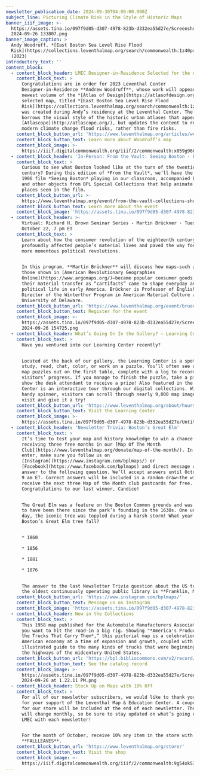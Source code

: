 ```yaml
---
newsletter_publication_date: 2024-09-30T04:00:00.000Z
subject_line: Picturing Climate Risk in the Style of Historic Maps
banner_iiif_image: >-
  https://assets.tina.io/097f9d05-d307-4978-823b-d332ea55d27e/Screenshot
  2024-09-26 133807.png
banner_image_caption: >
  Andy Woodruff, *[East Boston Sea Level Rise Flood
  Risk](https://collections.leventhalmap.org/search/commonwealth:1z40px27t)*
  (2023)
introductory_text: ''
content_block:
  - content_block_header: LMEC Designer-in-Residence Selected for the Atlas of Design
    content_block_text: >
      Congratulations are in order for 2023 Leventhal Center
      Designer-in-Residence **Andrew Woodruff**, whose work will appear in the
      newest volume of the *[Atlas of Design](https://atlasofdesign.org/)*. The
      selected map, titled *[East Boston Sea Level Rise Flood
      Risk](https://collections.leventhalmap.org/search/commonwealth:1z40px27t)*,
      was created during Andy’s residency at the Leventhal Center. The map
      borrows the visual style of the historic urban atlases that appear in
      [Atlascope](http://atlascope.org/), but updates the content to reflect
      modern climate change flood risks, rather than fire risks.
    content_block_button_url: 'https://www.leventhalmap.org/articles/woodruff-map-interactive/'
    content_block_button_text: Learn more about Woodruff’s map
    content_block_image: >-
      https://iiif.digitalcommonwealth.org/iiif/2/commonwealth:x059g9662/full/,1200/0/default.jpg
  - content_block_header: 'In-Person: From the Vault: Seeing Boston · Friday, October 11, 2-4 pm ET'
    content_block_text: >
      Curious to see what Boston looked like at the turn of the twentieth
      century? During this edition of *From the Vault*, we’ll have the iconic
      1906 film *Seeing Boston* playing in our classroom, accompanied by maps
      and other objects from BPL Special Collections that help animate the
      places seen in the film.
    content_block_button_url: >-
      https://www.leventhalmap.org/event/from-the-vault-collections-showing-seeing-boston/
    content_block_button_text: Learn more about the event
    content_block_image: 'https://assets.tina.io/097f9d05-d307-4978-823b-d332ea55d27e/image (15).png'
  - content_block_header: >-
      Virtual: Richard H. Brown Seminar Series - Martin Brückner · Tuesday,
      October 22, 7 pm ET
    content_block_text: >
      Learn about how the consumer revolution of the eighteenth century
      profoundly affected people’s material lives and paved the way for other
      more momentous political revolutions.


      In this program, **Martin Brückner** will discuss how maps—such as many of
      those shown in [American Revolutionary Geographies
      Online](https://www.argomaps.org/)—became popular consumer goods and how
      their material transfer as “cartifacts” came to shape everyday and
      political life in early America. Brückner is Professor of English and
      Director of the Winterthur Program in American Material Culture at the
      University of Delaware.
    content_block_button_url: 'https://www.leventhalmap.org/event/brueckner-love-of-maps/'
    content_block_button_text: Register for the event
    content_block_image: >-
      https://assets.tina.io/097f9d05-d307-4978-823b-d332ea55d27e/Screenshot
      2024-09-26 154725.png
  - content_block_header: What’s Going On In the Gallery? — Learning Center
    content_block_text: >
      Have you ventured into our Learning Center recently? 


      Located at the back of our gallery, the Learning Center is a spot to
      study, read, chat, color, or work on a puzzle. You’ll often see one of our
      map puzzles out on the first table, complete with a log to record
      visitors’ progress. If you manage to finish the puzzle, take a picture and
      show the desk attendant to receive a prize! Also featured in the Learning
      Center is an interactive tour through our digital collections. With the
      handy spinner, visitors can scroll through nearly 9,000 map images. Come
      visit and give it a try!
    content_block_button_url: 'https://www.leventhalmap.org/about/hours-directions/'
    content_block_button_text: Visit the Learning Center
    content_block_image: >-
      https://assets.tina.io/097f9d05-d307-4978-823b-d332ea55d27e/Untitled%20(19).png
  - content_block_header: 'Newsletter Trivia: Boston’s Great Elm'
    content_block_text: >
      It’s time to test your map and history knowledge to win a chance of
      receiving three free months in our [Map Of The Month
      Club](https://www.leventhalmap.org/donate/map-of-the-month/). In order to
      enter, make sure you follow us on
      [Instagram](https://www.instagram.com/bplmaps/) or
      [Facebook](https://www.facebook.com/bplmaps) and direct message us the
      answer to the following question. We’ll accept answers until October 7 at
      9 am ET. Correct answers will be included in a random draw—the winner will
      receive the next three Map of the Month club postcards for free.
      Congratulations to our last winner, Candice!


      The Great Elm was a feature on the Boston Common grounds and was estimated
      to have been there since the park’s founding in the 1630s. One unfortunate
      day, the iconic tree was toppled during a harsh storm! What year did
      Boston’s Great Elm tree fall?


      * 1860

      * 1856

      * 1881

      * 1876


      The answer to the last Newsletter Trivia question about the US town with
      the oldest continuously operating public library is **Franklin, MA**.
    content_block_button_url: 'https://www.instagram.com/bplmaps/'
    content_block_button_text: Message us on Instagram
    content_block_image: 'https://assets.tina.io/097f9d05-d307-4978-823b-d332ea55d27e/Great Elm.png'
  - content_block_header: New in the Collections
    content_block_text: >
      This 1958 map published for the Automobile Manufacturers Association makes
      you want to hit the road—in a big rig. Showing "*America's Products and
      the Trucks That Carry Them*,” this pictorial map is a celebration of the
      American economy at a time of expansion and growth, coupled with an
      illustrated guide to the many kinds of trucks that were beginning to fill
      the highways of the midcentury United States.
    content_block_button_url: 'https://bpl.bibliocommons.com/v2/record/S75C8919287'
    content_block_button_text: See the catalog record
    content_block_image: >-
      https://assets.tina.io/097f9d05-d307-4978-823b-d332ea55d27e/Screenshot
      2024-09-26 at 1.22.11 PM.png
  - content_block_header: Stock Up on Maps with 10% Off
    content_block_text: >
      For all of our newsletter subscribers, we would like to thank you so much
      for your support of the Leventhal Map & Education Center. A coupon code
      for our store will be included at the end of each newsletter. The code
      will change monthly, so be sure to stay updated on what’s going on at the
      LMEC with each newsletter!


      For the month of October, receive 10% any item in the store with the code
      **FALLLEAVES**.
    content_block_button_url: 'https://www.leventhalmap.org/store/'
    content_block_button_text: Visit the shop
    content_block_image: >-
      https://iiif.digitalcommonwealth.org/iiif/2/commonwealth:9g54xk53j/full/,1200/0/default.jpg
---
```


